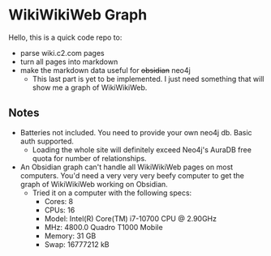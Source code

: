 # WikiWikiWeb Graph

Hello, this is a quick code repo to:
- parse wiki.c2.com pages
- turn all pages into markdown
- make the markdown data useful for ~~obsidian~~ neo4j
  - This last part is yet to be implemented. I just need something that will show me a graph of WikiWikiWeb.

## Notes
- Batteries not included. You need to provide your own neo4j db. Basic auth supported.
  - Loading the whole site will definitely exceed Neo4j's AuraDB free quota for number of relationships.
- An Obsidian graph can't handle all WikiWikiWeb pages on most computers. You'd need a very very very beefy computer to get the graph of WikiWikiWeb working on Obsidian.
  - Tried it on a computer with the following specs:
    - Cores:  8
    - CPUs:   16
    - Model:  Intel(R) Core(TM) i7-10700 CPU @ 2.90GHz
    - MHz:    4800.0 	Quadro T1000 Mobile
    - Memory: 31 GB
    - Swap:   16777212 kB
